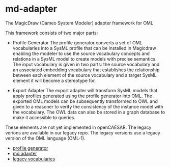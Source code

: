 # md-adapter

The MagicDraw (Cameo System Modeler) adapter framework for OML

This framework consists of two major parts:

* Profile Generator
The profile generator converts a set of OML vocabularies into a SysML profile that can be installed in Magicdraw enabling the modeler to use the source vocabulary concepts and relations in a SysML model to create models with precise semantics.
The input vocabulary is given in two parts: the source vocabulary and an associated embedding vocabulary that establishes the relationship between each element of the source vocabulary and a target SysML element it will become a stereotype for.

* Export Adapter
The export adapter will transform SysML models that apply profiles generated using the profile generator into OML. The exported OML models can be subsequently transformed to OWL and given to a reasoner to verify the consistency of the instance model with the vocabulary. The OWL data can also be stored in a graph database to make it accessible to queries.

These elements are not yet implemented in openCAESAR. The legacy verions are available in our legacy repo. The legacy versions use a legacy version of the OML language (OML-1).

* [profile generator](https://github.com/JPL-IMCE/profileGenerator)
* [md adapter]()
* [legacy vocabularies](https://github.com/JPL-IMCE/gov.nasa.jpl.imce.ontologies.public)
